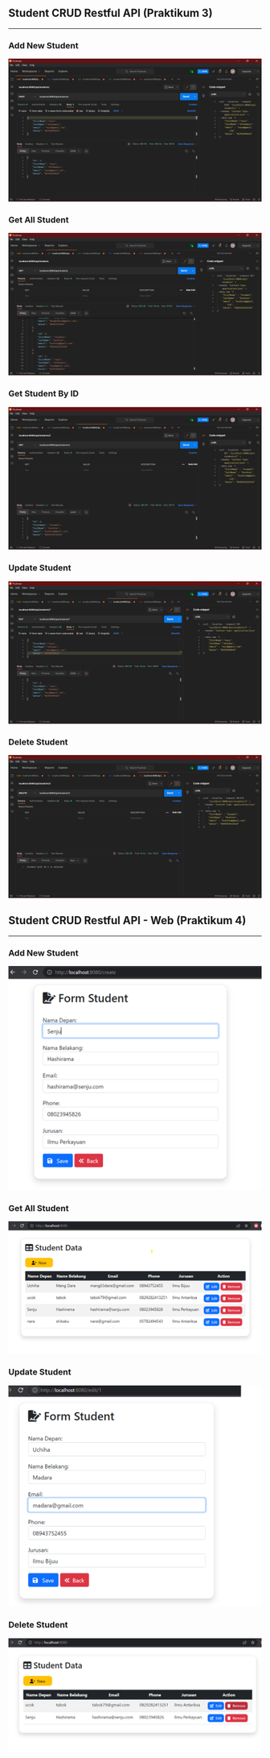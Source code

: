 ## Student CRUD Restful API (Praktikum 3)
-----------------------------------------
### Add New Student
![add student](img/Screenshot%20(99).png)
### Get All Student
![get student](img/Screenshot%20(100).png)
### Get Student By ID
![add student](img/Screenshot%20(101).png)
### Update Student
![add student](img/Screenshot%20(102).png)
### Delete Student
![add student](img/Screenshot%20(103).png)


## Student CRUD Restful API - Web (Praktikum 4)
-----------------------------------------
### Add New Student
![add student](img/Screenshot%202022-03-24%20181241.png)
### Get All Student
![get student](img/Screenshot%202022-03-24%20181329.png)
### Update Student
![add student](img/Screenshot%202022-03-24%20181414.png)
### Delete Student
![add student](img/Screenshot%202022-03-24%20181508.png)
